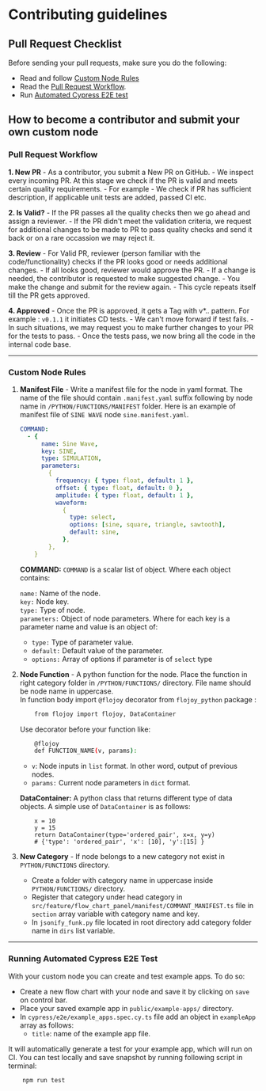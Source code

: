 # Contributing guidelines
## Pull Request Checklist

Before sending your pull requests, make sure you do the following:
-   Read and follow [Custom Node Rules](#custom-node-rules)
-   Read the [Pull Request Workflow](#pull-request-workflow). 
- Run [Automated Cypress E2E test](#running-automated-cypress-e2e-test)

## How to become a contributor and submit your own custom node
### Pull Request Workflow

**1. New PR** - As a contributor, you submit a New PR on GitHub. - We inspect
every incoming PR. At this stage we check if the PR is valid and meets certain quality
requirements. - For example - We check if PR has sufficient
description, if applicable unit tests are added, passed CI etc.

**2. Is Valid?** - If the PR passes all the quality checks then we go ahead and
assign a reviewer. - If the PR didn't meet the validation criteria, we request
for additional changes to be made to PR to pass quality checks and send it back
or on a rare occassion we may reject it.

**3. Review** - For Valid PR, reviewer (person familiar with the
code/functionality) checks if the PR looks good or needs additional changes. -
If all looks good, reviewer would approve the PR. - If a change is needed, the
contributor is requested to make suggested change. - You make the change and
submit for the review again. - This cycle repeats itself till the PR gets
approved.

**4. Approved** - Once the PR is approved, it gets a Tag with v*.. pattern. For example : `v0.1.1` it initiates CD tests. - We can't move forward if test 
fails. - In such situations, we may request you to make further changes to your PR for the tests to pass. - Once the tests pass, we now bring all the code in the internal code base.

---

### Custom Node Rules
1.  **Manifest File** - Write a manifest file for the node in yaml format. The name of the file should contain `.manifest.yaml` suffix following by node name in `/PYTHON/FUNCTIONS/MANIFEST` folder. Here is an example of manifest file of `SINE WAVE` node `sine.manifest.yaml`.
    ```yaml
    COMMAND:
      - {
          name: Sine Wave,
          key: SINE,
          type: SIMULATION,
          parameters:
            {
              frequency: { type: float, default: 1 },
              offset: { type: float, default: 0 },
              amplitude: { type: float, default: 1 },
              waveform:
                {
                  type: select,
                  options: [sine, square, triangle, sawtooth],
                  default: sine,
                },
            },
        }
    ```
    **COMMAND:** `COMMAND` is a scalar list of object. Where each object contains:

    `name:` Name of the node.  
    `key:` Node key.   
    `type:` Type of node.    
    `parameters:` Object of node parameters. Where for each key is a parameter name and value is an object of:
    - `type:` Type of parameter value.
    - `default:` Default value of the parameter.    
    - `options:` Array of options if parameter is of `select` type
    

2.  **Node Function** - A python function for the node. Place the function in right category folder in `/PYTHON/FUNCTIONS/`  directory. File name should be node name in uppercase.  
    In function body import `@flojoy` decorator from `flojoy_python` package :   

    ```bash
        from flojoy import flojoy, DataContainer
    ```
    Use decorator before your function like:
    ```bash
        @flojoy
        def FUNCTION_NAME(v, params):
    ```
    - `v`: Node inputs in `list` format. In other word, output of previous nodes.   
    - `params:` Current node parameters in `dict` format.   
        
    **DataContainer:** A python class that returns different type of data objects. A simple use of `DataContainer` is as follows:    
    ```code
        x = 10
        y = 15
        return DataContainer(type='ordered_pair', x=x, y=y)
        # {'type': 'ordered_pair', 'x': [10], 'y':[15] }
    ```
 3. **New Category** - If node belongs to a new category not exist in `PYTHON/FUNCTIONS` directory. 
    - Create a folder with category name in uppercase inside `PYTHON/FUNCTIONS/` directory.
    - Register that category under head category in `src/feature/flow_chart_panel/manifest/COMMANT_MANIFEST.ts` file in `section` array variable with category name and key.
    - In `jsonify_funk.py` file located in root directory add category folder name in `dirs` list variable.
 
 ---
 
### Running Automated Cypress E2E Test

With your custom node you can create and test example apps. To do so:
- Create a new flow chart with your node and save it by clicking on `save` on control bar.
- Place your saved example app in `public/example-apps/` directory.
- In `cypress/e2e/example_apps.spec.cy.ts` file add an object in `exampleApp` array as follows:
    - `title`: name of the example app file.

It will automatically generate a test for your example app, which will run on CI. You can test locally and save snapshot by running following script in terminal:
```bash
    npm run test
```


